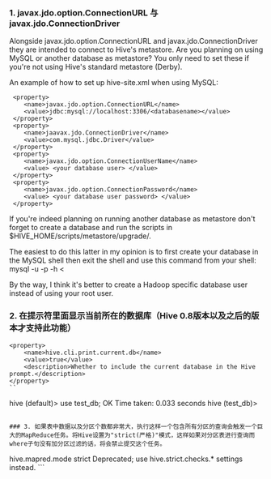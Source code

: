 ### 1. javax.jdo.option.ConnectionURL 与 javax.jdo.ConnectionDriver

Alongside javax.jdo.option.ConnectionURL and javax.jdo.ConnectionDriver they are intended to connect to Hive's metastore. Are you planning on using MySQL or another database as metastore? You only need to set these if you're not using Hive's standard metastore (Derby).

An example of how to set up hive-site.xml when using MySQL:
```
 <property>
    <name>javax.jdo.option.ConnectionURL</name>
    <value>jdbc:mysql://localhost:3306/<databasename></value>
 </property>
 <property>
    <name>jaavax.jdo.ConnectionDriver</name>
    <value>com.mysql.jdbc.Driver</value>
 </property>
 <property>
    <name>javax.jdo.option.ConnectionUserName</name>
    <value> <your database user> </value>
 </property>
 <property>
    <name>javax.jdo.option.ConnectionPassword</name>
    <value> <your database user password> </value>
 </property>
```
If you're indeed planning on running another database as metastore don't forget to create a database and run the scripts in $HIVE_HOME/scripts/metastore/upgrade/.

The easiest to do this latter in my opinion is to first create your database in the MySQL shell then exit the shell and use this command from your shell: mysql -u <username> -p -h <host> <databasename> < <sql script>

By the way, I think it's better to create a Hadoop specific database user instead of using your root user.

### 2. 在提示符里面显示当前所在的数据库（Hive 0.8版本以及之后的版本才支持此功能）
```
<property>
    <name>hive.cli.print.current.db</name>
    <value>true</value>
    <description>Whether to include the current database in the Hive prompt.</description>
</property>
``
```
hive (default)> use test_db;
OK
Time taken: 0.033 seconds
hive (test_db)> 
```

### 3. 如果表中数据以及分区个数都非常大，执行这样一个包含所有分区的查询会触发一个巨大的MapReduce任务。将Hive设置为"strict(严格)"模式，这样如果对分区表进行查询而where子句没有加分区过滤的话，将会禁止提交这个任务。
```
<property>
    <name>hive.mapred.mode</name>
    <value>strict</value>
    <description>Deprecated; use hive.strict.checks.* settings instead.</description>
</property>
```
